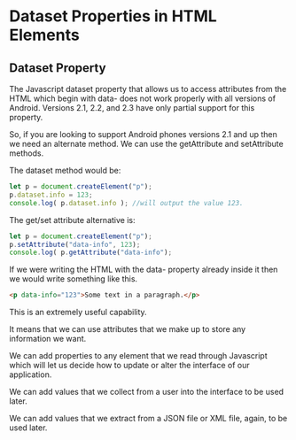# Dataset Properties in HTML Elements

## Dataset Property

The Javascript dataset property that allows us to access attributes from the HTML which begin with data- does not work properly with all versions of Android. Versions 2.1, 2.2, and 2.3 have only partial support for this property.

So, if you are looking to support Android phones versions 2.1 and up then we need an alternate method. We can use the getAttribute and setAttribute methods.

The dataset method would be:

```js
let p = document.createElement("p");
p.dataset.info = 123;
console.log( p.dataset.info ); //will output the value 123.
```

The get/set attribute alternative is:

```js
let p = document.createElement("p");
p.setAttribute("data-info", 123);
console.log( p.getAttribute("data-info");
``` 

If we were writing the HTML with the data- property already inside it then we would write something like this.

```html
<p data-info="123">Some text in a paragraph.</p>
```

This is an extremely useful capability.

It means that we can use attributes that we make up to store any information we want. 

We can add properties to any element that we read through Javascript which will let us decide how to update or alter the interface of our application.

We can add values that we collect from a user into the interface to be used later.

We can add values that we extract from a JSON file or XML file, again, to be used later.